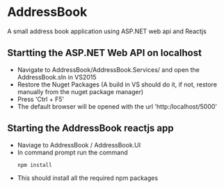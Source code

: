 # AddressBook
A small address book application using ASP.NET web api and Reactjs

## Startting the ASP.NET Web API on localhost
* Navigate to AddressBook/AddressBook.Services/ and open the AddressBook.sln in VS2015
* Restore the Nuget Packages (A build in VS should do it, if not, restore manually from the nuget package manager)
* Press 'Ctrl + F5'
* The default browser will be opened with the url 'http:/localhost/5000'

## Starting the AddressBook reactjs app
* Naviage to AddressBook / AddressBook.UI
* In command prompt run the command
  ```
  npm install 
  ```
* This should install all the required npm packages 
